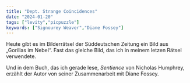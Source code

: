 ```yaml
---
title: "Dept. Strange Coincidences"
date: "2024-01-20"
tags: ["levity","picpuzzle"]
keywords: ["Signourey Weaver","Diane Fossey"]
---
```

Heute gibt es im Bilderrätsel der Süddeutschen Zeitung ein Bild aus „Gorillas im Nebel“. Fast das gleiche Bild, das ich in meinem letzen Rätsel verwendete.

Und in dem Buch, das ich gerade lese, *Sentience* von Nicholas Humphrey, erzählt der Autor von seiner Zusammenarbeit mit Diane Fossey.